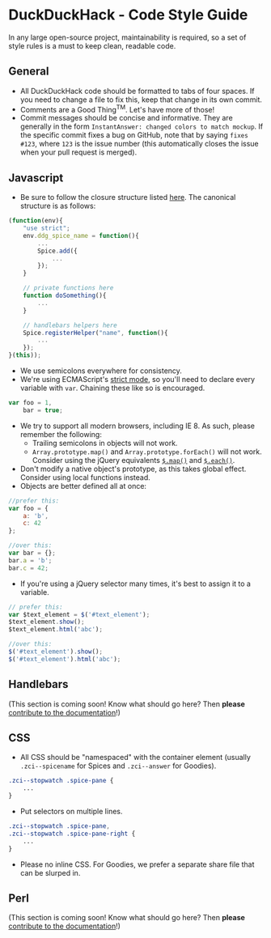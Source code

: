 # DuckDuckHack - Code Style Guide

In any large open-source project, maintainability is required, so a set of style rules is a must to keep clean, readable code.

## General

+ All DuckDuckHack code should be formatted to tabs of four spaces. If you need to change a file to fix this, keep that change in its own commit.
+ Comments are a Good Thing<sup>TM</sup>. Let's have more of those!
+ Commit messages should be concise and informative. They are generally in the form `InstantAnswer: changed colors to match mockup`. If the specific commit fixes a bug on GitHub, note that by saying `fixes #123`, where `123` is the issue number (this automatically closes the issue when your pull request is merged). 

## Javascript

+ Be sure to follow the closure structure listed [here](https://github.com/duckduckgo/duckduckgo-documentation/blob/master/duckduckhack/spice/spice_basic_tutorial.md#npm-spice---frontend-javascript). The canonical structure is as follows: 

```javascript
(function(env){
    "use strict";
    env.ddg_spice_name = function(){
        ...
        Spice.add({
            ...
        });
    }

    // private functions here
    function doSomething(){
        ...
    }

    // handlebars helpers here
    Spice.registerHelper("name", function(){
        ...
    });
}(this));
```

+ We use semicolons everywhere for consistency.
+ We're using ECMAScript's [strict mode](https://developer.mozilla.org/en-US/docs/Web/JavaScript/Reference/Functions_and_function_scope/Strict_mode?redirectlocale=en-US&redirectslug=JavaScript%2FReference%2FFunctions_and_function_scope%2FStrict_mode), so you'll need to declare every variable with `var`. Chaining these like so is encouraged.

```javascript
var foo = 1,
    bar = true;
```

+ We try to support all modern browsers, including IE 8. As such, please remember the following:
    + Trailing semicolons in objects will not work.
    + `Array.prototype.map()` and `Array.prototype.forEach()` will not work. Consider using the jQuery equivalents [`$.map()`](http://api.jquery.com/jQuery.map/) and [`$.each()`](http://api.jquery.com/jQuery.each/).
+ Don't modify a native object's prototype, as this takes global effect. Consider using local functions instead.
+ Objects are better defined all at once:

```javascript
//prefer this:
var foo = {
    a: 'b',
    c: 42
};

//over this:
var bar = {};
bar.a = 'b';
bar.c = 42;
```

+ If you're using a jQuery selector many times, it's best to assign it to a variable.

```javascript
// prefer this:
var $text_element = $('#text_element');
$text_element.show();
$text_element.html('abc');

//over this:
$('#text_element').show();
$('#text_element').html('abc');
```

## Handlebars

(This section is coming soon! Know what should go here? Then **please** [contribute to the documentation](https://github.com/duckduckgo/duckduckgo-documentation/blob/master/CONTRIBUTING.md)!)

## CSS

+ All CSS should be "namespaced" with the container element (usually `.zci--spicename` for Spices and `.zci--answer` for Goodies).

```css
.zci--stopwatch .spice-pane {
    ...
}
```

+ Put selectors on multiple lines.

```css
.zci--stopwatch .spice-pane,
.zci--stopwatch .spice-pane-right {
    ...
}
```

+ Please no inline CSS. For Goodies, we prefer a separate share file that can be slurped in.

## Perl

(This section is coming soon! Know what should go here? Then **please** [contribute to the documentation](https://github.com/duckduckgo/duckduckgo-documentation/blob/master/CONTRIBUTING.md)!)